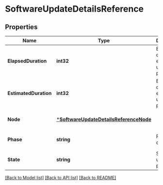 # SoftwareUpdateDetailsReference

## Properties
Name | Type | Description | Notes
------------ | ------------- | ------------- | -------------
**ElapsedDuration** | **int32** | Elapsed duration for each update phase | [optional] [default to null]
**EstimatedDuration** | **int32** | Estimated duration for each update phase | [optional] [default to null]
**Node** | [***SoftwareUpdateDetailsReferenceNode**](software_update_details_reference_node.md) |  | [optional] [default to null]
**Phase** | **string** | Phase details | [optional] [default to null]
**State** | **string** | State of the update phase | [optional] [default to null]

[[Back to Model list]](../README.md#documentation-for-models) [[Back to API list]](../README.md#documentation-for-api-endpoints) [[Back to README]](../README.md)


